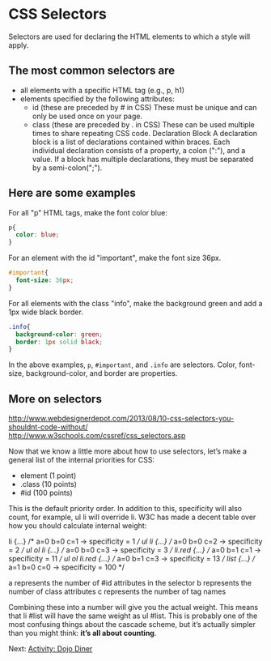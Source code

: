 # CSS Selectors

Selectors are used for declaring the HTML elements to which a style will apply.

## The most common selectors are

* all elements with a specific HTML tag (e.g., p, h1)
* elements specified by the following attributes:
  * id (these are preceded by # in CSS) These must be unique and can only be used once on your page.
  * class (these are preceded by .  in CSS) These can be used multiple times to share repeating CSS code.
Declaration Block
A declaration block is a list of declarations contained within braces. Each individual declaration consists of a property, a colon (":"), and a value. If a block has multiple declarations, they must be separated by a semi-colon(";").

## Here are some examples

For all "p" HTML tags, make the font color blue:

``` css
p{
  color: blue;
}
```

For an element with the id "important", make the font size 36px.

```css
#important{
  font-size: 36px;
}
```

For all elements with the class "info", make the background green and add a 1px wide black border.

```css
.info{
  background-color: green;
  border: 1px solid black;
}
```

In the above examples, ```p```, ```#important```, and ```.info``` are selectors. Color, font-size, background-color, and border are properties.

## More on selectors

<http://www.webdesignerdepot.com/2013/08/10-css-selectors-you-shouldnt-code-without/>
<http://www.w3schools.com/cssref/css_selectors.asp>

Now that we know a little more about how to use selectors, let’s make a general list of the internal priorities for CSS:

* element (1 point)
* .class (10 points)
* #id (100 points)

This is the default priority order. In addition to this, specificity will also count, for example,  ul li will override li. W3C has made a decent table over how you should calculate internal weight:

li            {...}  /* a=0 b=0 c=1 -> specificity =   1 */
ul li         {...}  /* a=0 b=0 c=2 -> specificity =   2 */
ul ol li      {...}  /* a=0 b=0 c=3 -> specificity =   3 */
li.red        {...}  /* a=0 b=1 c=1 -> specificity =  11 */
ul ol li.red  {...}  /* a=0 b=1 c=3 -> specificity =  13 */
 list         {...}  /* a=1 b=0 c=0 -> specificity = 100 */

a represents the number of #id attributes in the selector
b represents the number of class attributes
c represents the number of tag names

Combining these into a number will give you the actual weight. This means that  li #list will have the same weight as ul #list. This is probably one of the most confusing things about the cascade scheme, but it’s actually simpler than you might think: **it’s all about counting**.

Next: [Activity: Dojo Diner](./dojo-diner.md)
